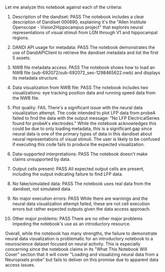 Let me analyze this notebook against each of the criteria:

1. Description of the dandiset: PASS
   The notebook includes a clear description of Dandiset 000690, explaining it's the "Allen Institute Openscope - Vision2Hippocampus project" that explores neural representations of visual stimuli from LGN through V1 and hippocampal regions.

2. DANDI API usage for metadata: PASS
   The notebook demonstrates the use of DandiAPIClient to retrieve the dandiset metadata and list the first 5 assets.

3. NWB file metadata access: PASS
   The notebook shows how to load an NWB file (sub-692072/sub-692072_ses-1298465622.nwb) and displays its metadata structure.

4. Data visualization from NWB file: PASS
   The notebook includes two visualizations: eye tracking position data and running speed data from the NWB file.

5. Plot quality: FAIL
   There's a significant issue with the neural data visualization attempt. The code intended to plot LFP data from probeA failed to find the data with the output message: "No LFP ElectricalSeries found for probeA's electrodes." While the notebook acknowledges this could be due to only loading metadata, this is a significant gap since neural data is one of the primary types of data in this dandiset about neural representations of visual stimuli. The user is likely to be confused if executing this code fails to produce the expected visualization.

6. Data-supported interpretations: PASS
   The notebook doesn't make claims unsupported by data.

7. Output cells present: PASS
   All expected output cells are present, including the output indicating failure to find LFP data.

8. No fake/simulated data: PASS
   The notebook uses real data from the dandiset, not simulated data.

9. No major execution errors: PASS
   While there are warnings and the neural data visualization attempt failed, these are not cell execution errors but rather expected outputs given the data access approach.

10. Other major problems: PASS
    There are no other major problems impeding the notebook's use as an introductory resource.

Overall, while the notebook has many strengths, the failure to demonstrate neural data visualization is problematic for an introductory notebook to a neuroscience dataset focused on neural activity. This is especially concerning since the notebook claims in its "What This Notebook Will Cover" section that it will cover "Loading and visualizing neural data from a Neuropixels probe" but fails to deliver on this promise due to apparent data access issues.